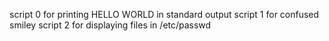 script 0 for printing HELLO WORLD in standard output
script 1 for confused smiley
script 2 for displaying files in /etc/passwd
